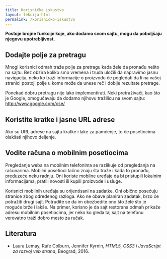 ```yaml
---
title: Korisničko iskustvo
layout: lekcija-html
permalink: /korisnicko-iskustvo
---
```


**Postoje brojne funkcije koje, ako dodamo svom sajtu, mogu da poboljšaju njegovu upotrebljivost.**

## Dodajte polje za pretragu

Mnogi korisnici odmah traže polje za pretragu kada žele da pronađu nešto na sajtu. Bez obzira koliko smo vremena i truda uložili da napravimo jasnu navigaciju, neko ko traži informacije o proizvodu će pogledati da li na vašoj stranici postoji polje u kome može da unese reč i dobije rezultate pretrage.

Ponekad dobru pretragu nije lako implementirati. Neki pretraživači, kao što je Google, omogućavaju da dodamo nji­hovu tražilicu na svom sajtu: http://www.google.com/cse/

## Koristite kratke i jasne URL adrese

Ako su URL adrese na sajtu kratke i lake za pamćenje, to će posetiocima olakšati njihovo deljenje.

## Vodite računa o mobilnim posetiocima

Pre­gledanje weba na mobilnim telefonima se razlikuje od pregledanja na računarima. Mobilni posetioci tačno znaju šta traže i kada to pronađu, preduzeće neku radnju. Oni koriste mobilne uređaje da bi pristupili lokalnim informaci­jama, pratili novosti ili kupili proizvode i usluge.

Korisnici mobilnih uređaja su orijentisani na zadatke. Oni obično posećuju stranice zbog određenog razloga. Ako ne obave planiran zadatak, brzo će potražiti drugi sajt. Potrudite se da im obezbedite ono što žele što je moguće brže i lakše. Na primer, korisno je da sajt resto­rana odmah prikaže adresu mobilnim posetiocima, jer neko ko gleda taj sajt na telefonu verovatno traži dobro mesto za ručak.

## Literatura

* Laura Lemay, Rafe Colburn, Jennifer Kyrnin, *HTML5, CSS3 i JavaScript za razvoj veb strana*, Beograd, 2016.
